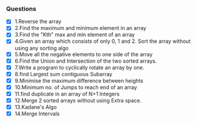 ### Questions
- [X] 1.Reverse the array 
- [X] 2.Find the maximum and minimum element in an array
- [X] 3.Find the "Kth" max and min element of an array 
- [X] 4.Given an array which consists of only 0, 1 and 2. Sort the array without using any sorting algo
- [X] 5.Move all the negative elements to one side of the array 
- [X] 6.Find the Union and Intersection of the two sorted arrays.
- [X] 7.Write a program to cyclically rotate an array by one.
- [X] 8.find Largest sum contiguous Subarray
- [X] 9.Minimise the maximum difference between heights 
- [X] 10.Minimum no. of Jumps to reach end of an array
- [X] 11.find duplicate in an array of N+1 Integers
- [X] 12.Merge 2 sorted arrays without using Extra space.
- [X] 13.Kadane's Algo
- [X] 14.Merge Intervals